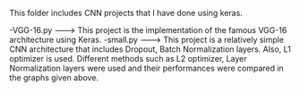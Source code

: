 This folder includes CNN projects that I have done using keras. 

-VGG-16.py ---> This project is the implementation of the famous VGG-16 architecture using Keras.
-small.py ---> This project is a relatively simple CNN architecture that includes Dropout, Batch Normalization layers. Also, L1 optimizer is used. 
Different methods such as L2 optimizer, Layer Normalization layers were used and their performances were compared in the graphs given above.
